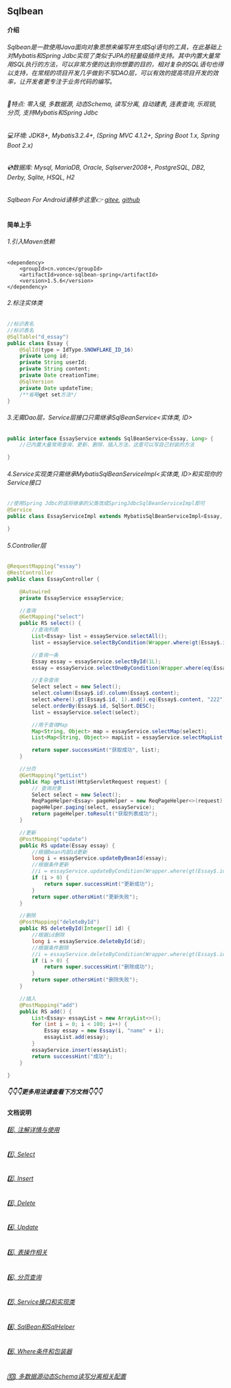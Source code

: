 ## Sqlbean
#### 介绍
###### Sqlbean是一款使用Java面向对象思想来编写并生成Sql语句的工具，在此基础上对Mybatis和Spring Jdbc实现了类似于JPA的轻量级插件支持。其中内置大量常用SQL执行的方法，可以非常方便的达到你想要的目的，相对复杂的SQL语句也得以支持，在常规的项目开发几乎做到不写DAO层，可以有效的提高项目开发的效率，让开发者更专注于业务代码的编写。
 
###### 🚀特点: 零入侵, 多数据源, 动态Schema, 读写分离, 自动建表, 连表查询, 乐观锁, 分页, 支持Mybatis和Spring Jdbc
###### 💻环境: JDK8+, Mybatis3.2.4+, (Spring MVC 4.1.2+, Spring Boot 1.x, Spring Boot 2.x)
###### 💿数据库: Mysql, MariaDB, Oracle, Sqlserver2008+, PostgreSQL, DB2, Derby, Sqlite, HSQL, H2

###### Sqlbean For Android请移步这里👉 [gitee](https://gitee.com/iJovi/vonce-sqlbean-android "vonce-sqlbean-android"), [github](https://github.com/Jovilam77/vonce-sqlbean-android "vonce-sqlbean-android")


#### 简单上手
###### 1.引入Maven依赖
	<dependency>
		<groupId>cn.vonce</groupId>
		<artifactId>vonce-sqlbean-spring</artifactId>
		<version>1.5.6</version>
	</dependency>
###### 2.标注实体类
```java
//标识表名
//标识表名
@SqlTable("d_essay")
public class Essay {
    @SqlId(type = IdType.SNOWFLAKE_ID_16)
    private Long id;
    private String userId;
    private String content;
    private Date creationTime;
    @SqlVersion
    private Date updateTime;
    /**省略get set方法*/
}
```
###### 3.无需Dao层，Service层接口只需继承SqlBeanService<实体类, ID>

```java
public interface EssayService extends SqlBeanService<Essay, Long> {
    //已内置大量常用查询、更新、删除、插入方法，这里可以写自己封装的方法

}
```
###### 4.Service实现类只需继承MybatisSqlBeanServiceImpl<实体类, ID>和实现你的Service接口
```java
//使用Spring Jdbc的话将继承的父类改成SpringJdbcSqlBeanServiceImpl即可
@Service
public class EssayServiceImpl extends MybatisSqlBeanServiceImpl<Essay, Long> implements EssayService {

}
```
###### 5.Controller层
```java
@RequestMapping("essay")
@RestController
public class EssayController {

    @Autowired
    private EssayService essayService;

    //查询
    @GetMapping("select")
    public RS select() {
        //查询列表
        List<Essay> list = essayService.selectAll();
        list = essayService.selectByCondition(Wrapper.where(gt(Essay$.id, 10)).and(lt(Essay$.id, 20)));

        //查询一条
        Essay essay = essayService.selectById(1L);
        essay = essayService.selectOneByCondition(Wrapper.where(eq(Essay$.id, 333)));

        //复杂查询
        Select select = new Select();
        select.column(Essay$.id).column(Essay$.content);
        select.where().gt(Essay$.id, 1).and().eq(Essay$.content, "222");
        select.orderBy(Essay$.id, SqlSort.DESC);
        list = essayService.select(select);

        //用于查询Map
        Map<String, Object> map = essayService.selectMap(select);
        List<Map<String, Object>> mapList = essayService.selectMapList(select);

        return super.successHint("获取成功", list);
    }

    //分页
    @GetMapping("getList")
    public Map getList(HttpServletRequest request) {
        // 查询对象
        Select select = new Select();
        ReqPageHelper<Essay> pageHelper = new ReqPageHelper<>(request);
        pageHelper.paging(select, essayService);
        return pageHelper.toResult("获取列表成功");
    }

    //更新
    @PostMapping("update")
    public RS update(Essay essay) {
        //根据bean内部id更新
        long i = essayService.updateByBeanId(essay);
        //根据条件更新
        //i = essayService.updateByCondition(Wrapper.where(gt(Essay$.id, 1)).and(eq(Essay$.content, "222")));
        if (i > 0) {
            return super.successHint("更新成功");
        }
        return super.othersHint("更新失败");
    }

    //删除
    @PostMapping("deleteById")
    public RS deleteById(Integer[] id) {
        //根据id删除
        long i = essayService.deleteById(id);
        //根据条件删除
        //i = essayService.deleteByCondition(Wrapper.where(gt(Essay$.id, 1)).and(eq(Essay$.content, "222")));
        if (i > 0) {
            return super.successHint("删除成功");
        }
        return super.othersHint("删除失败");
    }

    //插入
    @PostMapping("add")
    public RS add() {
        List<Essay> essayList = new ArrayList<>();
        for (int i = 0; i < 100; i++) {
            Essay essay = new Essay(i, "name" + i);
            essayList.add(essay);
        }
        essayService.insert(essayList);
        return successHint("成功");
    }

}
```


##### 👇👇👇更多用法请查看下方文档👇👇👇

#### 文档说明

###### [0️⃣. 注解详情与使用](doc/Annotation.md "注解详情与使用")
###### [1️⃣. Select](doc/Select.md "Select")
###### [2️⃣. Insert](doc/Insert.md "Insert")
###### [3️⃣. Delete](doc/Delete.md "Delete")
###### [4️⃣. Update](doc/Update.md "Update")
###### [5️⃣. 表操作相关](doc/Table.md "表操作相关")
###### [6️⃣. 分页查询](doc/Paging.md "分页查询")
###### [7️⃣. Service接口和实现类](doc/Interface.md "Service接口和实现类")
###### [8️⃣. SqlBean和SqlHelper](doc/SqlHelper.md "SqlBean和SqlHelper")
###### [9️⃣. Where条件和包装器](doc/Where.md "Where条件和包装器")
###### [🔟. 多数据源动态Schema读写分离相关配置](doc/DataSourceConfig.md "多数据源动态Schema读写分离相关配置")
